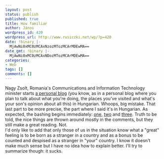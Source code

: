 ```yaml
---
layout: post
status: publish
published: true
title: How familiar
author: János
wordpress_id: 420
wordpress_url: http://www.rusiczki.net/wp/?p=420
date: !binary |-
  MjAwNi0xMC0zMCAxNzozMTozMCArMDEwMA==
date_gmt: !binary |-
  MjAwNi0xMC0zMCAxNDozMTozMCArMDEwMA==
categories:
- Web
tags: []
comments: []
---
```

<p>Nagy Zsolt, Romania's Communications and Information Technology minister starts <a href="http://nagyzsolt.egologo.transindex.ro/">a personal blog</a> (you know, as in a personal blog where you plan to talk about what you're doing, the places you've visited and what's your son's opinion about all this) in Hungarian. Whoops, big mistake. That last part to be more precise, the part where I said it's in Hungarian. As expected, the bashing begins immediately: <a href="http://www.realitatea.net/21469_Ministrul-Nagy-Zsolt-si-a-facut-blog-in-limba-maghiara-.html">one</a>, <a href="http://pigbrother.xhost.ro/blog/index.php/2006/10/tupeu-2006/">two</a> and <a href="http://www.zoso.ro/2006/10/desi-nu-mai-e-o-stire.html">three</a>. Truth to be told, the nice things are thrown around mostly in the comments, but they still make a great reading. Not.<br />
I'd only like to add that only those of us in the situation know what a "great" feeling is to be born as a stranger in a country and as a bonus to be counted and despised as a stranger in "your" country. I know it doesn't make much sense but I have no idea how to explain better. I'll try to summarize though: it sucks.</p>
